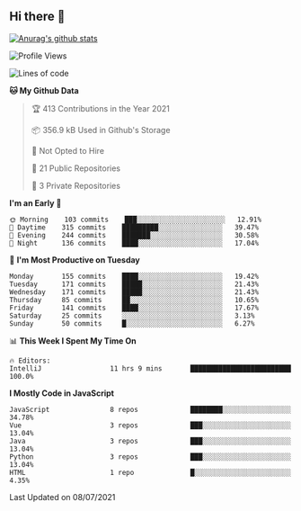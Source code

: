 ## Hi there 👋

[![Anurag's github stats](https://github-readme-stats.vercel.app/api?username=Songwonseok)](https://github.com/anuraghazra/github-readme-stats)



<!--START_SECTION:waka-->
![Profile Views](http://img.shields.io/badge/Profile%20Views-1-blue)

![Lines of code](https://img.shields.io/badge/From%20Hello%20World%20I%27ve%20Written-2.9%20million%20lines%20of%20code-blue)

**🐱 My Github Data** 

> 🏆 413 Contributions in the Year 2021
 > 
> 📦 356.9 kB Used in Github's Storage 
 > 
> 🚫 Not Opted to Hire
 > 
> 📜 21 Public Repositories 
 > 
> 🔑 3 Private Repositories  
 > 
**I'm an Early 🐤** 

```text
🌞 Morning    103 commits    ███░░░░░░░░░░░░░░░░░░░░░░   12.91% 
🌆 Daytime    315 commits    █████████░░░░░░░░░░░░░░░░   39.47% 
🌃 Evening    244 commits    ███████░░░░░░░░░░░░░░░░░░   30.58% 
🌙 Night      136 commits    ████░░░░░░░░░░░░░░░░░░░░░   17.04%

```
📅 **I'm Most Productive on Tuesday** 

```text
Monday       155 commits    ████░░░░░░░░░░░░░░░░░░░░░   19.42% 
Tuesday      171 commits    █████░░░░░░░░░░░░░░░░░░░░   21.43% 
Wednesday    171 commits    █████░░░░░░░░░░░░░░░░░░░░   21.43% 
Thursday     85 commits     ██░░░░░░░░░░░░░░░░░░░░░░░   10.65% 
Friday       141 commits    ████░░░░░░░░░░░░░░░░░░░░░   17.67% 
Saturday     25 commits     ░░░░░░░░░░░░░░░░░░░░░░░░░   3.13% 
Sunday       50 commits     █░░░░░░░░░░░░░░░░░░░░░░░░   6.27%

```


📊 **This Week I Spent My Time On** 

```text
🔥 Editors: 
IntelliJ                 11 hrs 9 mins       █████████████████████████   100.0%

```

**I Mostly Code in JavaScript** 

```text
JavaScript               8 repos             ████████░░░░░░░░░░░░░░░░░   34.78% 
Vue                      3 repos             ███░░░░░░░░░░░░░░░░░░░░░░   13.04% 
Java                     3 repos             ███░░░░░░░░░░░░░░░░░░░░░░   13.04% 
Python                   3 repos             ███░░░░░░░░░░░░░░░░░░░░░░   13.04% 
HTML                     1 repo              █░░░░░░░░░░░░░░░░░░░░░░░░   4.35%

```



 Last Updated on 08/07/2021
<!--END_SECTION:waka-->
